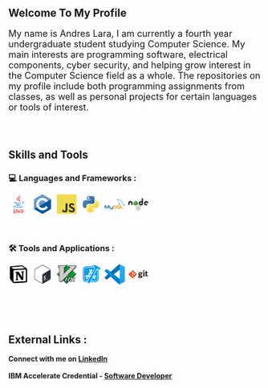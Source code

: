 ## Welcome To My Profile
<div>
  <p style="font-size:18px;">
    My name is Andres Lara, I am currently a fourth year undergraduate student studying Computer Science. My main interests are programming software, electrical components, cyber security, and helping grow interest in the Computer Science field as a whole. The repositories on my profile include both programming assignments from classes, as well as personal projects for certain languages or tools of interest.
    <br>
    <br>
    <br>
  </p>
</div>


## Skills and Tools

### :computer: Languages and Frameworks :
<div>
  <img src="https://github.com/devicons/devicon/blob/master/icons/java/java-original-wordmark.svg" title="Java" alt="Java" width="40" height="40"/>&nbsp;
  <img src="https://github.com/devicons/devicon/blob/master/icons/c/c-original.svg" title="C" alt="C" width="40" height="40"/>&nbsp;
  <img src="https://github.com/devicons/devicon/blob/master/icons/javascript/javascript-original.svg" title="JavaScript" alt="JavaScript" width="40" height="40"/>&nbsp;
  <img src="https://github.com/devicons/devicon/blob/master/icons/python/python-original.svg" title="Python" alt="Python" width="40" height="40"/>&nbsp;
  <img src="https://github.com/devicons/devicon/blob/master/icons/mysql/mysql-original-wordmark.svg" title="MySQL"  alt="MySQL" width="40" height="40"/>&nbsp;
  <img src="https://github.com/devicons/devicon/blob/master/icons/nodejs/nodejs-original-wordmark.svg" title="NodeJS" alt="NodeJS" width="40" height="40"/>&nbsp;
  <p>
    <br>
  </p>
</div>

### :hammer_and_wrench: Tools and Applications :
<div>
  <img src="https://github.com/devicons/devicon/blob/master/icons/notion/notion-original.svg" title="Notion" alt="Notion" width="40" height="40"/>&nbsp;
  <img src="https://github.com/devicons/devicon/blob/master/icons/bash/bash-original.svg" title="Bash" alt="Bash" width="40" height="40"/>&nbsp;
  <img src="https://github.com/devicons/devicon/blob/master/icons/vim/vim-original.svg" title="Vim" alt="Vim" width="40" height="40"/>&nbsp;
  <img src="https://github.com/devicons/devicon/blob/master/icons/xcode/xcode-plain.svg" title="XCode" alt="XCode" width="40" height="40"/>&nbsp;
  <img src="https://github.com/devicons/devicon/blob/master/icons/vscode/vscode-original.svg" title="VScode" alt="VScode" width="40" height="40"/>&nbsp;
  <img src="https://github.com/devicons/devicon/blob/master/icons/git/git-original-wordmark.svg" title="Git" alt="Git" width="40" height="40"/>
  <p>
    <br>
    <br>
    <br>
  </p>
</div>

## External Links :
<div>
  <Strong style="display:inline-block;">Connect with me on <a href="https://www.linkedin.com/in/alara21">LinkedIn</a></Strong>
  <br>
  <br>
  <Strong>IBM Accelerate Credential - </Strong>
  <Strong>
    <a href="https://www.credly.com/badges/6e7a9d1f-910c-4c46-b92d-b0e1ea85c5dd/public_url">Software Developer</a>  
  </Strong>
</div>

<!--
**Orm-21/Orm-21** is a ✨ _special_ ✨ repository because its `README.md` (this file) appears on your GitHub profile.

Here are some ideas to get you started:

- 🔭 I’m currently working on ...
- 🌱 I’m currently learning ...
- 👯 I’m looking to collaborate on ...
- 🤔 I’m looking for help with ...
- 💬 Ask me about ...
- 📫 How to reach me: ...
- 😄 Pronouns: ...
- ⚡ Fun fact: ...
-->
